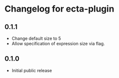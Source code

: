 # Changelog for ecta-plugin

## 0.1.1

- Change default size to 5
- Allow specification of expression size via flag.

## 0.1.0

- Initial public release
